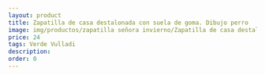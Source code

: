 ```yaml
---
layout: product
title: Zapatilla de casa destalonada con suela de goma. Dibujo perro
image: img/productos/zapatilla señora invierno/Zapatilla de casa destalonada con suela de goma. Dibujo perro=24=Verde Vulladi.webp
price: 24
tags: Verde Vulladi
description: 
order: 0
---
```


